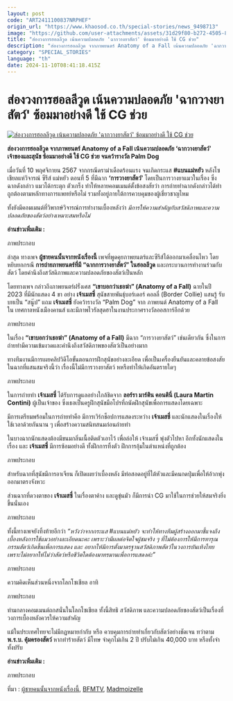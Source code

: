 ```yaml
---
layout: post
code: "ART2411100837NRPHEF"
origin_url: "https://www.khaosod.co.th/special-stories/news_9498713"
image: "https://github.com/user-attachments/assets/31d29f80-b272-4505-8ae5-bac54d65368e"
title: "ส่องวงการฮอลลีวูด เน้นความปลอดภัย 'ฉากวางยาสัตว์' ซ้อมมาอย่างดี ใช้ CG ช่วย"
description: "ส่องวงการฮอลลีวูด จากภาพยนตร์ Anatomy of a Fall เน้นความปลอดภัย 'ฉากวางยาสัตว์' เจ้าของและสุนัข ซ้อมมาอย่างดี ใช้ CG ช่วย จนคว้ารางวัล Palm Dog"
category: "SPECIAL_STORIES"
language: "th"
date: 2024-11-10T08:41:18.415Z
---
```


# ส่องวงการฮอลลีวูด เน้นความปลอดภัย 'ฉากวางยาสัตว์' ซ้อมมาอย่างดี ใช้ CG ช่วย

[![ส่องวงการฮอลลีวูด เน้นความปลอดภัย 'ฉากวางยาสัตว์' ซ้อมมาอย่างดี ใช้ CG ช่วย](https://www.khaosod.co.th/wpapp/uploads/2024/11/dog-film-02.jpg "ส่องวงการฮอลลีวูด เน้นความปลอดภัย 'ฉากวางยาสัตว์' ซ้อมมาอย่างดี ใช้ CG ช่วย")](https://www.khaosod.co.th/wpapp/uploads/2024/11/dog-film-02.jpg)

**ส่องวงการฮอลลีวูด จากภาพยนตร์ Anatomy of a Fall เน้นความปลอดภัย ‘ฉากวางยาสัตว์’ เจ้าของและสุนัข ซ้อมมาอย่างดี ใช้ CG ช่วย จนคว้ารางวัล Palm Dog**

เมื่อวันที่ 10 พฤศจิกายน 2567 จากกรณีดราม่าเดือดร้อนแรง จนเกิดกระแส **#แบนแม่หยัว** หลังโซเชียลแห่วิจารณ์ ซีรีส์ แม่หยัว ตอนที่ 5 ที่มีฉาก **‘การวางยาสัตว์’** โดยเป็นการวางยาแมวในเรื่อง ซึ่งฉากดังกล่าว แมวได้กระตุก ตัวเกร็ง ทำให้หลายคอมเมนต์ตั้งข้อสงสัยว่า การถ่ายทำฉากดังกล่าวได้ทำถูกต้องตามหลักทางการแพทย์หรือไม่ รวมทั้งอยู่ภายใต้การควบคุมของผู้เชี่ยวชาญไหม

ทั้งยังมีคอมเมนต์ที่วิพากษ์วิจารณ์การทำงานเบื้องหลังว่า _มีการให้ความสำคัญกับสวัสดิภาพและความปลอดภัยของสัตว์อย่างเหมาะสมหรือไม่_

**อ่านข่าวเพิ่มเติม :**

ภาพประกอบ

ล่าสุด ทางเพจ **ผู้ชายคนนั้นจากหนังเรื่องนี้** เพจที่พูดคุยภาพยนตร์และซีรีส์ได้ออกมาเคลื่อนไหว โดยหยิบยกกรณี **การถ่ายภาพยนตร์ที่มี “ฉากการวางยาสัตว์” ในฮอลลีวูด** และกระบวนการทำงานร่วมกับสัตว์ โดยคำนึงถึงสวัสดิภาพและความปลอดภัยของสัตว์เป็นหลัก

โดยทางเพจ กล่าวถึงภาพยนตร์ฝรั่งเศส **“เขาบอกว่าเธอฆ่า” (Anatomy of a Fall)** ฉายในปี 2023 ที่มีนักแสดง 4 ขา อย่าง **เจ้าเมสซี่** สุนัขสายพันธุ์บอร์เดอร์ คอลลี่ (Border Collie) แสนรู้ รับบทเป็น “สนู๊ป” แถม **เจ้าเมสซี่** ยังคว้ารางวัล “Palm Dog” จาก ภาพยนต์ Anatomy of a Fall ใน เทศกาลหนังเมืองคานส์ และมีภาพไวรัลสุดฮาในงานประกาศรางวัลออสการ์อีกด้วย

ภาพประกอบ

ในเรื่อง **“เขาบอกว่าเธอฆ่า” (Anatomy of a Fall)** มีฉาก “การวางยาสัตว์” เช่นเดียวกัน ซึ่งในการถ่ายทำมีความเข้มงวดและคำนึงถึงสวัสดิภาพของสัตว์เป็นอย่างมาก

ทางทีมงานมีการเผยคลิปวิดีโอขั้นตอนการฝึกสุนัขอย่างละเอียด เพื่อเป็นเครื่องยืนยันและคลายข้อสงสัยในฉากที่แสนสมจริงนี้ว่า เรื่องนี้ไม่มีการวางยาสัตว์ หหรือทำให้เกิดอันตรายใดๆ

ภาพประกอบ

ในการถ่ายทำ **เจ้าเมสซี่** ได้รับการดูแลอย่างใกล้ชิดจาก **ลอร์รา มาร์ติน คอนตินี่ (Laura Martin Contini)** ผู้เป็นเจ้าของ ซึ่งเธอเป็นครูฝึกสุนัขมือโปรที่ถนัดฝึกสุนัขเพื่อการแสดงโดยเฉพาะ

มีการเตรียมพร้อมในการถ่ายทำคือ มีการเวิร์กช็อปการแสดงระหว่าง **เจ้าเมสซี่** และนักแสดงในเรื่องให้ใช้เวลาด้วยกันนาน ๆ เพื่อสร้างความสนิทสนมก่อนถ่ายทำ

ในบางฉากนักแสดงต้องมีขนมกลิ่นเนื้อติดตัวเอาไว้ เพื่อล่อให้ เจ้าเมสซี่ พุ่งตัวไปหา อีกทั้งนักแสดงในเรื่อง และ **เจ้าเมสซี่** มีการซ้อมอย่างดี ทั้งฝึกการทิ้งตัว ฝึกการอุ้มในตำแหน่งที่ถูกต้อง

ภาพประกอบ

สำหรับฉากที่สุนัขมีการอาเจียน ก็เปิดเผยว่าเบื้องหลัง มีท่อสอดอยู่ที่ใต้หัวและมีคนกดปุ่มเพื่อให้อ้วกพุ่งออกมาตรงจังหวะ

ส่วนฉากที่ดวงตาของ **เจ้าเมสซี่** ในเรื่องตาค้าง และดูขุ่นมัว ก็มีการนำ CG มาใช้ในการช่วยให้สมจริงยิ่งขึ้นนั่นเอง

ภาพประกอบ

ทั้งนี้ทางเพจยังทิ้งท้ายอีกว่า _“หวังว่าจากกระแส #แบนแม่หยัว จะทำให้ทางทีมผู้สร้างออกมาชี้แจงถึงเบื้องหลังการใช้แมวอย่างละเอียดนะคะ เพราะว่ามีผลต่อจิตใจผู้ชมจริง ๆ ที่ไม่ต้องการให้มีการทารุณกรรมสัตว์เกิดขึ้นเพื่อการแสดง และ อยากให้มีการตั้งมาตรฐานสวัสดิภาพสัตว์ในวงการบันเทิงไทยเพราะไม่อยากให้ไม่ว่าสัตว์หรือชีวิตใดต้องมาทรมานเพื่อการแสดงค่ะ”_

ภาพประกอบ

ความคิดเห็นส่วนหนึ่งจากโลกโซเชียล อาทิ

ภาพประกอบ

ท่ามกลางคอมเมนต์ถกสนั่นในโลกโซเชียล ทั้งนี้สิทธิ สวัสดิภาพ และความปลอดภัยของสัตว์เป็นเรื่องที่วงการเบื้องหลังควรให้ความสำคัญ

แม้ในประเทศไทยจะไม่มีกฏหมายกำกับ หรือ ควบคุมการถ่ายทำเกี่ยวกับสัตว์อย่างชัดเจน ทว่าตาม **พ.ร.บ. คุ้มครองสัตว์** หากทำร้ายสัตว์ มีโทษ จำคุกไม่เกิน 2 ปี ปรับไม่เกิน 40,000 บาท หรือทั้งจำทั้งปรับ

**อ่านข่าวเพิ่มเติม :**

ภาพประกอบ

ที่มา : [ผู้ชายคนนั้นจากหนังเรื่องนี้](https://www.facebook.com/hotguyinthemovies/posts/pfbid0Rd3zadRYe7Bs7KaRykh738ge6XVoMzJ5HxNGvmX4XdQqpp6vej6FKSrFpzNFjhHbl), [BFMTV](https://www.youtube.com/watch?v=CT553FNSfC0), [Madmoizelle](https://www.youtube.com/watch?v=wdWGiAmIHDk)